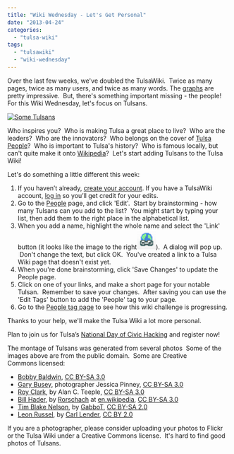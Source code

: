 ```yaml
---
title: "Wiki Wednesday - Let's Get Personal"
date: "2013-04-24"
categories: 
  - "tulsa-wiki"
tags: 
  - "tulsawiki"
  - "wiki-wednesday"
---
```


Over the last few weeks, we've doubled the TulsaWiki.  Twice as many pages, twice as many users, and twice as many words. The [graphs](http://www.tulsawiki.org/tools/dashboard "TulsaWiki dashboard") are pretty impressive.  But, there's something important missing - the people! For this Wiki Wednesday, let's focus on Tulsans.

[![Some Tulsans](http://codefortulsa.files.wordpress.com/2013/04/tulsans.jpeg?w=300)](http://codefortulsa.files.wordpress.com/2013/04/tulsans.jpeg)

Who inspires you?  Who is making Tulsa a great place to live?  Who are the leaders?  Who are the innovators?  Who belongs on the cover of [Tulsa People](http://www.tulsapeople.com/ "Tulsa People")?  Who is important to Tulsa's history?  Who is famous locally, but can't quite make it onto [Wikipedia](http://en.wikipedia.org/wiki/List_of_people_from_Tulsa,_Oklahoma "Wikipedia - List of people from Tulsa, Oklahoma")?  Let's start adding Tulsans to the Tulsa Wiki!

Let's do something a little different this week:

1. If you haven’t already, [create your account](http://www.tulsawiki.org/Users/register/ "Create a TulsaWiki account"). If you have a TulsaWiki account, [log in](http://www.tulsawiki.org/Users/login/ "TulsaWiki login") so you’ll get credit for your edits.
2. Go to the [People](http://www.tulsawiki.org/People) page, and click 'Edit'.  Start by brainstorming - how many Tulsans can you add to the list?  You might start by typing your list, then add them to the right place in the alphabetical list.
3. When you add a name, highlight the whole name and select the 'Link' button (it looks like the image to the right![WikiLink](images/wikilink.png)).  A dialog will pop up.  Don't change the text, but click OK.  You've created a link to a Tulsa Wiki page that doesn't exist yet.
4. When you're done brainstorming, click 'Save Changes' to update the People page.
5. Click on one of your links, and make a short page for your notable Tulsan.  Remember to save your changes.  After saving you can use the 'Edit Tags' button to add the 'People' tag to your page.
6. Go to the [People tag page](http://www.tulsawiki.org/tags/people "Tulsa Wiki - pages tagged with People") to see how this wiki challenge is progressing.

Thanks to your help, we'll make the Tulsa Wiki a lot more personal.

Plan to join us for Tulsa’s [National Day of Civic Hacking](https://ndochtulsa.eventbrite.com/ "NDOCH  registration") and register now!

The montage of Tulsans was generated from several photos  Some of the images above are from the public domain.  Some are Creative Commons licensed:

- [Bobby Baldwin](http://en.wikipedia.org/wiki/File:BobbyBaldwin.jpg "Bobby Baldwin"), [CC BY-SA 3.0](http://creativecommons.org/licenses/by-sa/3.0/deed.en "CC BY-SA 3.0")
- [Gary Busey](http://en.wikipedia.org/wiki/File:CUN2008_Oscar_party_Gary_Busey.jpg "Gary Busey"), photographer Jessica Pinney, [CC BY-SA 3.0](http://creativecommons.org/licenses/by-sa/3.0/deed.en "CC BY-SA 3.0")
- [Roy Clark](http://en.wikipedia.org/wiki/File:WIKI_ROY_CLARK.jpg "Roy Clark"), by Alan C. Teeple, [CC BY-SA 3.0](http://creativecommons.org/licenses/by-sa/3.0/deed.en "CC BY-SA 3.0")
- [Bill Hader](http://en.wikipedia.org/wiki/File:Billhwave.jpg "Bill Hader"), by [Rorschach](http://en.wikipedia.org/wiki/User:Rorschach "en:User:Rorschach") at [en.wikipedia](http://en.wikipedia.org/), [CC BY-SA 3.0](http://creativecommons.org/licenses/by-sa/3.0/deed.en "CC BY-SA 3.0")
- [Tim Blake Nelson](http://en.wikipedia.org/wiki/File:Tim_Blake_Nelson_Leaves_of_Grass_Premiere.jpg "Tim Blake Nelson"), by [GabboT](http://www.flickr.com/people/57638320@N00 "GabboT"), [CC BY-SA 2.0](http://creativecommons.org/licenses/by-sa/2.0/deed.en "CC BY-SA 2.0")
- [Leon Russel](http://en.wikipedia.org/wiki/File:Leon_Russel_April_2009.jpg "Leon Russel"), by [Carl Lender](http://flickr.com/photos/43547797@N00), [CC BY 2.0](http://creativecommons.org/licenses/by/2.0/deed.en "CC BY 2.0")

If you are a photographer, please consider uploading your photos to Flickr or the Tulsa Wiki under a Creative Commons license.  It's hard to find good photos of Tulsans.
